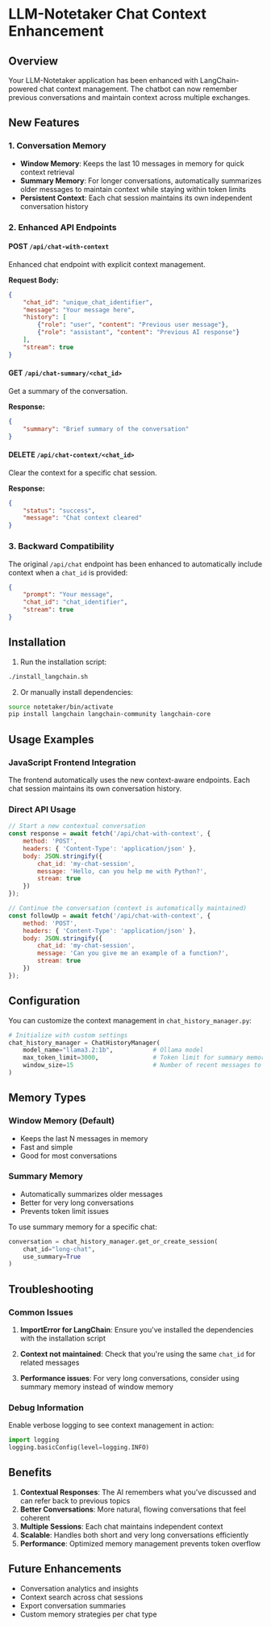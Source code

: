 # LLM-Notetaker Chat Context Enhancement

## Overview

Your LLM-Notetaker application has been enhanced with LangChain-powered chat context management. The chatbot can now remember previous conversations and maintain context across multiple exchanges.

## New Features

### 1. Conversation Memory
- **Window Memory**: Keeps the last 10 messages in memory for quick context retrieval
- **Summary Memory**: For longer conversations, automatically summarizes older messages to maintain context while staying within token limits
- **Persistent Context**: Each chat session maintains its own independent conversation history

### 2. Enhanced API Endpoints

#### POST `/api/chat-with-context`
Enhanced chat endpoint with explicit context management.

**Request Body:**
```json
{
    "chat_id": "unique_chat_identifier",
    "message": "Your message here",
    "history": [
        {"role": "user", "content": "Previous user message"},
        {"role": "assistant", "content": "Previous AI response"}
    ],
    "stream": true
}
```

#### GET `/api/chat-summary/<chat_id>`
Get a summary of the conversation.

**Response:**
```json
{
    "summary": "Brief summary of the conversation"
}
```

#### DELETE `/api/chat-context/<chat_id>`
Clear the context for a specific chat session.

**Response:**
```json
{
    "status": "success",
    "message": "Chat context cleared"
}
```

### 3. Backward Compatibility

The original `/api/chat` endpoint has been enhanced to automatically include context when a `chat_id` is provided:

```json
{
    "prompt": "Your message",
    "chat_id": "chat_identifier",
    "stream": true
}
```

## Installation

1. Run the installation script:
```bash
./install_langchain.sh
```

2. Or manually install dependencies:
```bash
source notetaker/bin/activate
pip install langchain langchain-community langchain-core
```

## Usage Examples

### JavaScript Frontend Integration

The frontend automatically uses the new context-aware endpoints. Each chat session maintains its own conversation history.

### Direct API Usage

```javascript
// Start a new contextual conversation
const response = await fetch('/api/chat-with-context', {
    method: 'POST',
    headers: { 'Content-Type': 'application/json' },
    body: JSON.stringify({
        chat_id: 'my-chat-session',
        message: 'Hello, can you help me with Python?',
        stream: true
    })
});

// Continue the conversation (context is automatically maintained)
const followUp = await fetch('/api/chat-with-context', {
    method: 'POST',
    headers: { 'Content-Type': 'application/json' },
    body: JSON.stringify({
        chat_id: 'my-chat-session',
        message: 'Can you give me an example of a function?',
        stream: true
    })
});
```

## Configuration

You can customize the context management in `chat_history_manager.py`:

```python
# Initialize with custom settings
chat_history_manager = ChatHistoryManager(
    model_name="llama3.2:1b",           # Ollama model
    max_token_limit=3000,               # Token limit for summary memory
    window_size=15                      # Number of recent messages to keep
)
```

## Memory Types

### Window Memory (Default)
- Keeps the last N messages in memory
- Fast and simple
- Good for most conversations

### Summary Memory
- Automatically summarizes older messages
- Better for very long conversations
- Prevents token limit issues

To use summary memory for a specific chat:
```python
conversation = chat_history_manager.get_or_create_session(
    chat_id="long-chat", 
    use_summary=True
)
```

## Troubleshooting

### Common Issues

1. **ImportError for LangChain**: Ensure you've installed the dependencies with the installation script

2. **Context not maintained**: Check that you're using the same `chat_id` for related messages

3. **Performance issues**: For very long conversations, consider using summary memory instead of window memory

### Debug Information

Enable verbose logging to see context management in action:

```python
import logging
logging.basicConfig(level=logging.INFO)
```

## Benefits

1. **Contextual Responses**: The AI remembers what you've discussed and can refer back to previous topics
2. **Better Conversations**: More natural, flowing conversations that feel coherent
3. **Multiple Sessions**: Each chat maintains independent context
4. **Scalable**: Handles both short and very long conversations efficiently
5. **Performance**: Optimized memory management prevents token overflow

## Future Enhancements

- Conversation analytics and insights
- Context search across chat sessions
- Export conversation summaries
- Custom memory strategies per chat type
